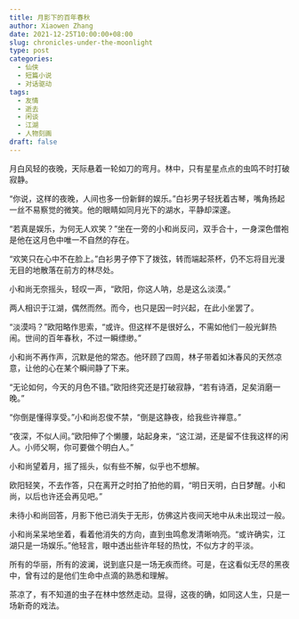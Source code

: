 ```yaml
---
title: 月影下的百年春秋
author: Xiaowen Zhang
date: 2021-12-25T10:00:00+08:00
slug: chronicles-under-the-moonlight
type: post
categories:
  - 仙侠
  - 短篇小说
  - 对话驱动
tags:
  - 友情
  - 逝去
  - 闲谈
  - 江湖
  - 人物刻画
draft: false
---
```


月白风轻的夜晚，天际悬着一轮如刀的弯月。林中，只有星星点点的虫鸣不时打破寂静。

“你说，这样的夜晚，人间也多一份新鲜的娱乐。”白衫男子轻抚着古琴，嘴角扬起一丝不易察觉的微笑。他的眼睛如同月光下的湖水，平静却深邃。

“若真是娱乐，为何无人欢笑？”坐在一旁的小和尚反问，双手合十，一身深色僧袍是他在这月色中唯一不自然的存在。

“欢笑只在心中不在脸上。”白衫男子停下了拨弦，转而端起茶杯，仍不忘将目光漫无目的地散落在前方的林尽处。

小和尚无奈摇头，轻叹一声，“欧阳，你这人呐，总是这么淡漠。”

两人相识于江湖，偶然而然。而今，也只是因一时兴起，在此小坐罢了。

“淡漠吗？”欧阳略作思索，“或许。但这样不是很好么，不需如他们一般光鲜热闹。世间的百年春秋，不过一瞬缥缈。”

小和尚不再作声，沉默是他的常态。他环顾了四周，林子带着如沐春风的天然凉意，让他的心在某个瞬间静了下来。

“无论如何，今天的月色不错。”欧阳终究还是打破寂静，“若有诗酒，足矣消磨一晚。”

“你倒是懂得享受。”小和尚忍俊不禁，“倒是这静夜，给我些许禅意。”

“夜深，不似人间。”欧阳伸了个懒腰，站起身来，“这江湖，还是留不住我这样的闲人。小师父啊，你可要做个明白人。”

小和尚望着月，摇了摇头，似有些不解，似乎也不想解。

欧阳轻笑，不去作答，只在离开之时拍了拍他的肩，“明日天明，白日梦醒。小和尚，以后也许还会再见吧。”

未待小和尚回答，月影下他已消失于无形，仿佛这片夜间天地中从未出现过一般。

小和尚呆呆地坐着，看着他消失的方向，直到虫鸣愈发清晰响亮。“或许确实，江湖只是一场娱乐。”他轻言，眼中透出些许年轻的热忱，不似方才的平淡。

所有的华丽，所有的波澜，说到底只是一场无疾而终。可是，在这看似无尽的黑夜中，曾有过的是他们生命中点滴的熟悉和理解。

茶凉了，有不知道的虫子在林中悠然走动。显得，这夜的确，如同这人生，只是一场新奇的戏法。